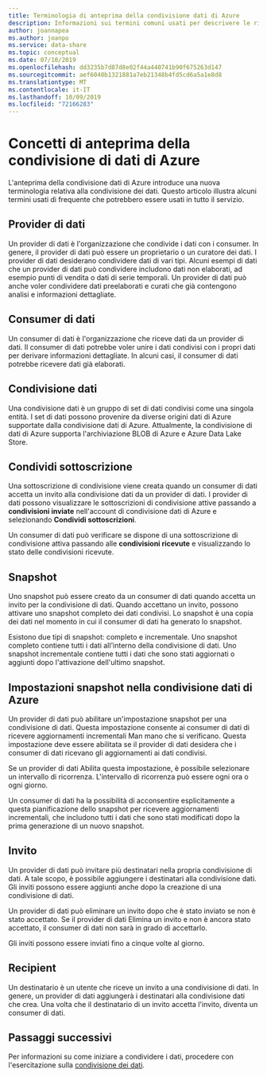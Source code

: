 ```yaml
---
title: Terminologia di anteprima della condivisione dati di Azure
description: Informazioni sui termini comuni usati per descrivere le risorse usate nell'anteprima della condivisione dati di Azure (provider di dati, consumer di dati, condivisione dati, sottoscrizione di condivisione, snapshot, invito, destinatario).
author: joannapea
ms.author: joanpo
ms.service: data-share
ms.topic: conceptual
ms.date: 07/10/2019
ms.openlocfilehash: dd3235b7d87d8e02f44a440741b90f675263d147
ms.sourcegitcommit: aef6040b1321881a7eb21348b4fd5cd6a5a1e8d8
ms.translationtype: MT
ms.contentlocale: it-IT
ms.lasthandoff: 10/09/2019
ms.locfileid: "72166283"
---
```

# <a name="azure-data-share-preview-concepts"></a>Concetti di anteprima della condivisione di dati di Azure 

L'anteprima della condivisione dati di Azure introduce una nuova terminologia relativa alla condivisione dei dati. Questo articolo illustra alcuni termini usati di frequente che potrebbero essere usati in tutto il servizio. 

## <a name="data-provider"></a>Provider di dati

Un provider di dati è l'organizzazione che condivide i dati con i consumer. In genere, il provider di dati può essere un proprietario o un curatore dei dati. I provider di dati desiderano condividere dati di vari tipi. Alcuni esempi di dati che un provider di dati può condividere includono dati non elaborati, ad esempio punti di vendita o dati di serie temporali. Un provider di dati può anche voler condividere dati preelaborati e curati che già contengono analisi e informazioni dettagliate. 

## <a name="data-consumer"></a>Consumer di dati 

Un consumer di dati è l'organizzazione che riceve dati da un provider di dati. Il consumer di dati potrebbe voler unire i dati condivisi con i propri dati per derivare informazioni dettagliate. In alcuni casi, il consumer di dati potrebbe ricevere dati già elaborati. 

## <a name="data-share"></a>Condivisione dati

Una condivisione dati è un gruppo di set di dati condivisi come una singola entità. I set di dati possono provenire da diverse origini dati di Azure supportate dalla condivisione dati di Azure. Attualmente, la condivisione di dati di Azure supporta l'archiviazione BLOB di Azure e Azure Data Lake Store. 

## <a name="share-subscription"></a>Condividi sottoscrizione 

Una sottoscrizione di condivisione viene creata quando un consumer di dati accetta un invito alla condivisione dati da un provider di dati. I provider di dati possono visualizzare le sottoscrizioni di condivisione attive passando a **condivisioni inviate** nell'account di condivisione dati di Azure e selezionando **Condividi sottoscrizioni**.

Un consumer di dati può verificare se dispone di una sottoscrizione di condivisione attiva passando alle **condivisioni ricevute** e visualizzando lo stato delle condivisioni ricevute. 

## <a name="snapshot"></a>Snapshot

Uno snapshot può essere creato da un consumer di dati quando accetta un invito per la condivisione di dati. Quando accettano un invito, possono attivare uno snapshot completo dei dati condivisi. Lo snapshot è una copia dei dati nel momento in cui il consumer di dati ha generato lo snapshot. 

Esistono due tipi di snapshot: completo e incrementale. Uno snapshot completo contiene tutti i dati all'interno della condivisione di dati. Uno snapshot incrementale contiene tutti i dati che sono stati aggiornati o aggiunti dopo l'attivazione dell'ultimo snapshot. 

## <a name="snapshot-settings-in-azure-data-share"></a>Impostazioni snapshot nella condivisione dati di Azure
 
Un provider di dati può abilitare un'impostazione snapshot per una condivisione di dati. Questa impostazione consente ai consumer di dati di ricevere aggiornamenti incrementali Man mano che si verificano. Questa impostazione deve essere abilitata se il provider di dati desidera che i consumer di dati ricevano gli aggiornamenti ai dati condivisi. 

Se un provider di dati Abilita questa impostazione, è possibile selezionare un intervallo di ricorrenza. L'intervallo di ricorrenza può essere ogni ora o ogni giorno. 

Un consumer di dati ha la possibilità di acconsentire esplicitamente a questa pianificazione dello snapshot per ricevere aggiornamenti incrementali, che includono tutti i dati che sono stati modificati dopo la prima generazione di un nuovo snapshot. 

## <a name="invitation"></a>Invito

Un provider di dati può invitare più destinatari nella propria condivisione di dati. A tale scopo, è possibile aggiungere i destinatari alla condivisione dati. Gli inviti possono essere aggiunti anche dopo la creazione di una condivisione di dati. 

Un provider di dati può eliminare un invito dopo che è stato inviato se non è stato accettato. Se il provider di dati Elimina un invito e non è ancora stato accettato, il consumer di dati non sarà in grado di accettarlo. 

Gli inviti possono essere inviati fino a cinque volte al giorno. 

## <a name="recipient"></a>Recipient

Un destinatario è un utente che riceve un invito a una condivisione di dati. In genere, un provider di dati aggiungerà i destinatari alla condivisione dati che crea. Una volta che il destinatario di un invito accetta l'invito, diventa un consumer di dati.  

## <a name="next-steps"></a>Passaggi successivi

Per informazioni su come iniziare a condividere i dati, procedere con l'esercitazione sulla [condivisione dei dati](share-your-data.md).

